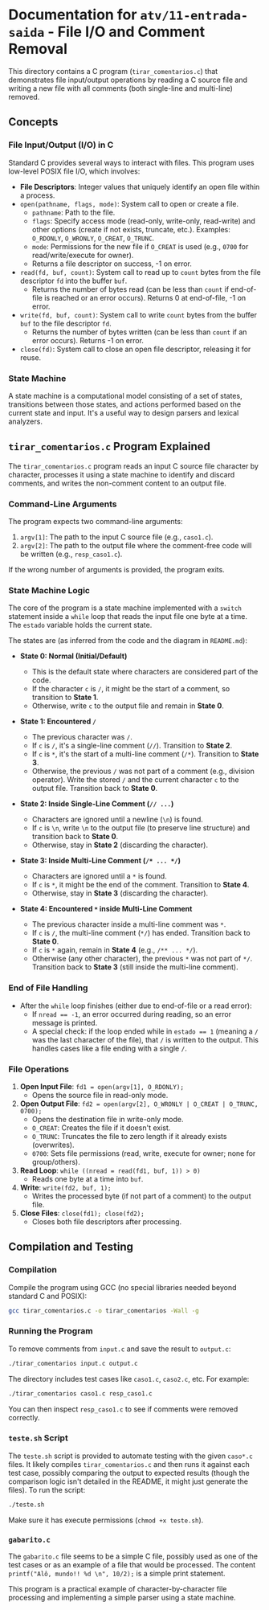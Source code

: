 # Documentation for `atv/11-entrada-saida` - File I/O and Comment Removal

This directory contains a C program (`tirar_comentarios.c`) that demonstrates file input/output operations by reading a C source file and writing a new file with all comments (both single-line and multi-line) removed.

## Concepts

### File Input/Output (I/O) in C
Standard C provides several ways to interact with files. This program uses low-level POSIX file I/O, which involves:
*   **File Descriptors**: Integer values that uniquely identify an open file within a process.
*   `open(pathname, flags, mode)`: System call to open or create a file.
    *   `pathname`: Path to the file.
    *   `flags`: Specify access mode (read-only, write-only, read-write) and other options (create if not exists, truncate, etc.). Examples: `O_RDONLY`, `O_WRONLY`, `O_CREAT`, `O_TRUNC`.
    *   `mode`: Permissions for the new file if `O_CREAT` is used (e.g., `0700` for read/write/execute for owner).
    *   Returns a file descriptor on success, -1 on error.
*   `read(fd, buf, count)`: System call to read up to `count` bytes from the file descriptor `fd` into the buffer `buf`.
    *   Returns the number of bytes read (can be less than `count` if end-of-file is reached or an error occurs). Returns 0 at end-of-file, -1 on error.
*   `write(fd, buf, count)`: System call to write `count` bytes from the buffer `buf` to the file descriptor `fd`.
    *   Returns the number of bytes written (can be less than `count` if an error occurs). Returns -1 on error.
*   `close(fd)`: System call to close an open file descriptor, releasing it for reuse.

### State Machine
A state machine is a computational model consisting of a set of states, transitions between those states, and actions performed based on the current state and input. It's a useful way to design parsers and lexical analyzers.

## `tirar_comentarios.c` Program Explained

The `tirar_comentarios.c` program reads an input C source file character by character, processes it using a state machine to identify and discard comments, and writes the non-comment content to an output file.

### Command-Line Arguments
The program expects two command-line arguments:
1.  `argv[1]`: The path to the input C source file (e.g., `caso1.c`).
2.  `argv[2]`: The path to the output file where the comment-free code will be written (e.g., `resp_caso1.c`).

If the wrong number of arguments is provided, the program exits.

### State Machine Logic
The core of the program is a state machine implemented with a `switch` statement inside a `while` loop that reads the input file one byte at a time. The `estado` variable holds the current state.

The states are (as inferred from the code and the diagram in `README.md`):

*   **State 0: Normal (Initial/Default)**
    *   This is the default state where characters are considered part of the code.
    *   If the character `c` is `/`, it might be the start of a comment, so transition to **State 1**.
    *   Otherwise, write `c` to the output file and remain in **State 0**.

*   **State 1: Encountered `/`**
    *   The previous character was `/`.
    *   If `c` is `/`, it's a single-line comment (`//`). Transition to **State 2**.
    *   If `c` is `*`, it's the start of a multi-line comment (`/*`). Transition to **State 3**.
    *   Otherwise, the previous `/` was not part of a comment (e.g., division operator). Write the stored `/` and the current character `c` to the output file. Transition back to **State 0**.

*   **State 2: Inside Single-Line Comment (`// ...`)**
    *   Characters are ignored until a newline (`\n`) is found.
    *   If `c` is `\n`, write `\n` to the output file (to preserve line structure) and transition back to **State 0**.
    *   Otherwise, stay in **State 2** (discarding the character).

*   **State 3: Inside Multi-Line Comment (`/* ... */`)**
    *   Characters are ignored until a `*` is found.
    *   If `c` is `*`, it might be the end of the comment. Transition to **State 4**.
    *   Otherwise, stay in **State 3** (discarding the character).

*   **State 4: Encountered `*` inside Multi-Line Comment**
    *   The previous character inside a multi-line comment was `*`.
    *   If `c` is `/`, the multi-line comment (`*/`) has ended. Transition back to **State 0**.
    *   If `c` is `*` again, remain in **State 4** (e.g., `/** ... */`).
    *   Otherwise (any other character), the previous `*` was not part of `*/`. Transition back to **State 3** (still inside the multi-line comment).

### End of File Handling
*   After the `while` loop finishes (either due to end-of-file or a read error):
    *   If `nread == -1`, an error occurred during reading, so an error message is printed.
    *   A special check: if the loop ended while in `estado == 1` (meaning a `/` was the last character of the file), that `/` is written to the output. This handles cases like a file ending with a single `/`.

### File Operations
1.  **Open Input File**: `fd1 = open(argv[1], O_RDONLY);`
    *   Opens the source file in read-only mode.
2.  **Open Output File**: `fd2 = open(argv[2], O_WRONLY | O_CREAT | O_TRUNC, 0700);`
    *   Opens the destination file in write-only mode.
    *   `O_CREAT`: Creates the file if it doesn't exist.
    *   `O_TRUNC`: Truncates the file to zero length if it already exists (overwrites).
    *   `0700`: Sets file permissions (read, write, execute for owner; none for group/others).
3.  **Read Loop**: `while ((nread = read(fd1, buf, 1)) > 0)`
    *   Reads one byte at a time into `buf`.
4.  **Write**: `write(fd2, buf, 1);`
    *   Writes the processed byte (if not part of a comment) to the output file.
5.  **Close Files**: `close(fd1); close(fd2);`
    *   Closes both file descriptors after processing.

## Compilation and Testing

### Compilation
Compile the program using GCC (no special libraries needed beyond standard C and POSIX):
```bash
gcc tirar_comentarios.c -o tirar_comentarios -Wall -g
```

### Running the Program
To remove comments from `input.c` and save the result to `output.c`:
```bash
./tirar_comentarios input.c output.c
```
The directory includes test cases like `caso1.c`, `caso2.c`, etc.
For example:
```bash
./tirar_comentarios caso1.c resp_caso1.c
```
You can then inspect `resp_caso1.c` to see if comments were removed correctly.

### `teste.sh` Script
The `teste.sh` script is provided to automate testing with the given `caso*.c` files. It likely compiles `tirar_comentarios.c` and then runs it against each test case, possibly comparing the output to expected results (though the comparison logic isn't detailed in the README, it might just generate the files).
To run the script:
```bash
./teste.sh
```
Make sure it has execute permissions (`chmod +x teste.sh`).

### `gabarito.c`
The `gabarito.c` file seems to be a simple C file, possibly used as one of the test cases or as an example of a file that would be processed. The content `printf("Alô, mundo!! %d \n", 10/2);` is a simple print statement.

This program is a practical example of character-by-character file processing and implementing a simple parser using a state machine.
```
